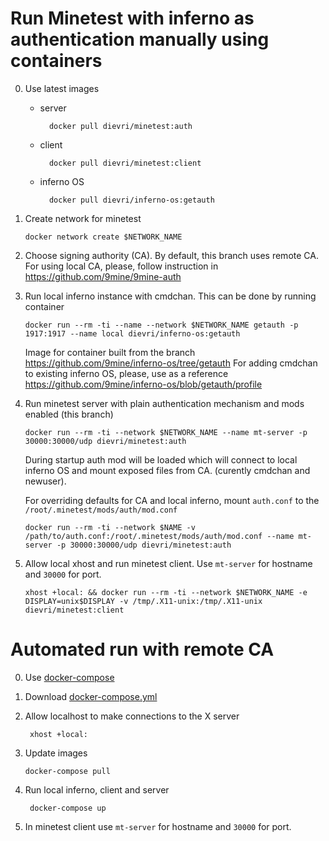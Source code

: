 # Run Minetest with inferno as authentication manually using containers

0.  Use latest images

    - server

            docker pull dievri/minetest:auth

    - client

            docker pull dievri/minetest:client

    - inferno OS

            docker pull dievri/inferno-os:getauth

1.  Create network for minetest

        docker network create $NETWORK_NAME

2.  Choose signing authority (CA). By default, this branch uses remote CA. For using local CA, please, follow instruction in https://github.com/9mine/9mine-auth

3.  Run local inferno instance with cmdchan. This can be done by running container

        docker run --rm -ti --name --network $NETWORK_NAME getauth -p 1917:1917 --name local dievri/inferno-os:getauth

    Image for container built from the branch https://github.com/9mine/inferno-os/tree/getauth For adding cmdchan to existing inferno OS, please, use as a reference https://github.com/9mine/inferno-os/blob/getauth/profile

4.  Run minetest server with plain authentication mechanism and mods enabled (this branch)

        docker run --rm -ti --network $NETWORK_NAME --name mt-server -p 30000:30000/udp dievri/minetest:auth

    During startup auth mod will be loaded which will connect to local inferno OS and mount exposed files from CA. (curently cmdchan and newuser).

    For overriding defaults for CA and local inferno, mount `auth.conf` to the `/root/.minetest/mods/auth/mod.conf`

        docker run --rm -ti --network $NAME -v /path/to/auth.conf:/root/.minetest/mods/auth/mod.conf --name mt-server -p 30000:30000/udp dievri/minetest:auth

5.  Allow local xhost and run minetest client. Use `mt-server` for hostname and `30000` for port.  

        xhost +local: && docker run --rm -ti --network $NETWORK_NAME -e DISPLAY=unix$DISPLAY -v /tmp/.X11-unix:/tmp/.X11-unix dievri/minetest:client

# Automated run with remote CA
0. Use [docker-compose](https://docs.docker.com/compose/)

1. Download [docker-compose.yml](https://github.com/9mine/9mine/blob/auth/docker-compose.yml)

2. Allow localhost to make connections to the X server

        xhost +local:

3.  Update images 
        
        docker-compose pull

4. Run local inferno, client and server 

        docker-compose up

5. In minetest client use `mt-server` for hostname and `30000` for port.  